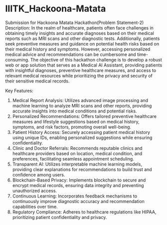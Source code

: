 # IIITK_Hackoona-Matata
Submission for Hackoona Matata Hackathon(Problem Statement-2)
Description: 
  In the realm of healthcare, patients often face challenges in obtaining timely insights and accurate diagnoses based on their medical reports such as MRI scans and other diagnostic tests. Additionally, patients seek preventive measures and guidance on potential health risks based on their medical history and symptoms. However, accessing personalized medical advice and recommendations can be cumbersome and time-consuming. The objective of this hackathon challenge is to develop a robust web or app solution that serves as a Medical AI Assistant, providing patients with insightful diagnoses, preventive healthcare measures, and access to relevant medical resources while prioritizing the privacy and security of their sensitive medical records. 
  
Key Features: 
  1. Medical Report Analysis: Utilizes advanced image processing and machine learning to analyze MRI scans and other reports, providing accurate insights into medical conditions and potential risks.
   2. Personalized Recommendations: Offers tailored preventive healthcare measures and lifestyle suggestions based on medical history, symptoms, and risk factors, promoting overall well-being. 
  3. Patient History Access: Securely accessing patient medical history using unique IDs, enabling personalized suggestions while ensuring confidentiality.
  4. Clinic and Doctor Referrals: Recommends reputable clinics and healthcare providers based on location, medical condition, and preferences, facilitating seamless appointment scheduling. 
  5. Transparent AI: Utilizes interpretable machine learning models, providing clear explanations for recommendations to build trust and confidence among users.
  6. Blockchain-Based Privacy: Implements blockchain to secure and encrypt medical records, ensuring data integrity and preventing unauthorized access. 
  7. Continuous Learning: Incorporates feedback mechanisms to continuously improve diagnostic accuracy and recommendation capabilities over time. 
  8. Regulatory Compliance: Adheres to healthcare regulations like HIPAA, prioritizing patient confidentiality and privacy.
